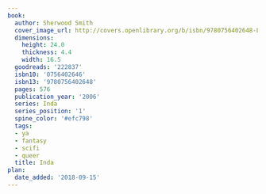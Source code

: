 ```yaml
---
book:
  author: Sherwood Smith
  cover_image_url: http://covers.openlibrary.org/b/isbn/9780756402648-L.jpg
  dimensions:
    height: 24.0
    thickness: 4.4
    width: 16.5
  goodreads: '222837'
  isbn10: '0756402646'
  isbn13: '9780756402648'
  pages: 576
  publication_year: '2006'
  series: Inda
  series_position: '1'
  spine_color: '#efc798'
  tags:
  - ya
  - fantasy
  - scifi
  - queer
  title: Inda
plan:
  date_added: '2018-09-15'
---
```

